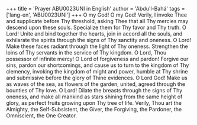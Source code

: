 +++
title = 'Prayer ABU0023UNI in English'
author = 'Abdu'l-Bahá'
tags = ['lang-en', 'ABU0023UNI']
+++
O my God!  O my God!  Verily, I invoke Thee and supplicate before Thy threshold, asking Thee that all Thy mercies may descend upon these souls.  Specialize them for Thy favor and Thy truth.
O Lord!  Unite and bind together the hearts, join in accord all the souls, and exhilarate the spirits through the signs of Thy sanctity and oneness.  O Lord!  Make these faces radiant through the light of Thy oneness.  Strengthen the loins of Thy servants in the service of Thy kingdom.
O Lord, Thou possessor of infinite mercy!  O Lord of forgiveness and pardon!  Forgive our sins, pardon our shortcomings, and cause us to turn to the kingdom of Thy clemency, invoking the kingdom of might and power, humble at Thy shrine and submissive before the glory of Thine evidences.
O Lord God!  Make us as waves of the sea, as flowers of the garden, united, agreed through the bounties of Thy love.  O Lord!  Dilate the breasts through the signs of Thy oneness, and make all mankind as stars shining from the same height of glory, as perfect fruits growing upon Thy tree of life.
Verily, Thou art the Almighty, the Self-Subsistent, the Giver, the Forgiving, the Pardoner, the Omniscient, the One Creator.
